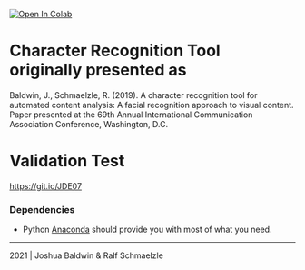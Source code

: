 [![Open In Colab](https://colab.research.google.com/assets/colab-badge.svg)](https://colab.research.google.com/github/baldw225/Character-Recognition-Tool/blob/master/Scripts/Character_Recognition_Tool.ipynb)

# Character Recognition Tool originally presented as

Baldwin, J., Schmaelzle, R. (2019). A character recognition tool for automated content analysis: A facial recognition approach to visual content. Paper presented at the 69th Annual International Communication Association Conference, Washington, D.C.

# Validation Test 

https://git.io/JDE07

### Dependencies
* Python [Anaconda](http://continuum.io/downloads) should provide you with most of what you need.



***
2021 | Joshua Baldwin & Ralf Schmaelzle
